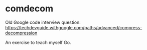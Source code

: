 # comdecom

Old Google code interview question:
https://techdevguide.withgoogle.com/paths/advanced/compress-decompression

An exercise to teach myself Go.

